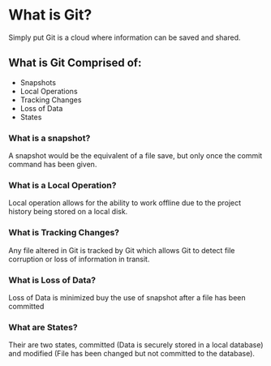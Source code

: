 # What is Git?

Simply put Git is a cloud where information can be saved and shared.

## What is Git Comprised of:
- Snapshots
- Local Operations
- Tracking Changes
- Loss of Data
- States

### What is a snapshot?

A snapshot would be the equivalent of a file save, but only once the commit command has been given.

### What is a Local Operation?

Local operation allows for the ability to work offline due to the project history being stored on a local disk.

### What is Tracking Changes?

Any file altered in Git is tracked by Git which allows Git to detect file corruption or loss of information in transit.

### What is Loss of Data?

Loss of Data is minimized buy the use of snapshot after a file has been committed

### What are States?

Their are two states, committed (Data is securely stored in a local database) and modified (File has been changed but not committed to the database).
